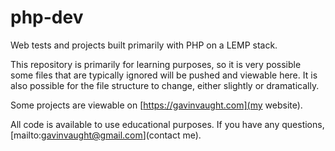 # php-dev
Web tests and projects built primarily with PHP on a LEMP stack.

This repository is primarily for learning purposes, so it is very possible some files that are typically ignored will be pushed and viewable here. It is also possible for the file structure to change, either slightly or dramatically.

Some projects are viewable on [https://gavinvaught.com](my website).

All code is available to use educational purposes. If you have any questions, [mailto:gavinvaught@gmail.com](contact me).